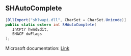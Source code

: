 ## SHAutoComplete

```csharp
[DllImport("shlwapi.dll", CharSet = CharSet.Unicode)]
public static extern int SHAutoComplete(
   IntPtr hwndEdit,
   SHACF dwFlags
);
```

Microsoft documentation: [Link](https://docs.microsoft.com/en-us/windows/win32/api/shlwapi/nf-shlwapi-shautocomplete)
